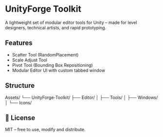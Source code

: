 # UnityForge Toolkit

A lightweight set of modular editor tools for Unity – made for level designers, technical artists, and rapid prototyping.

##  Features
-  Scatter Tool (RandomPlacement)
-  Scale Adjust Tool
-  Pivot Tool (Bounding Box Repositioning)
-  Modular Editor UI with custom tabbed window


##  Structure
Assets/
└── UnityForge-Toolkit/
├── Editor/
│ ├── Tools/
│ ├── Windows/
│ └── Icons/


## 💼 License
MIT – free to use, modify and distribute.
